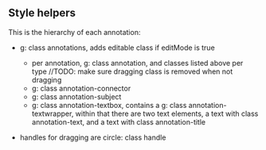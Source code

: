 ## Style helpers

This is the hierarchy of each annotation:

- g: class annotations, adds editable class if editMode is true
  - per annotation, g: class annotation, and classes listed above per type //TODO: make sure dragging class is removed when not dragging
  - g: class annotation-connector
  - g: class annotation-subject
  - g: class annotation-textbox, contains a g: class annotation-textwrapper, within that there are two text elements, a text with class annotation-text, and a text with class annotation-title

- handles for dragging are circle: class handle
